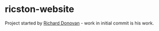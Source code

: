 ricston-website
===============

Project started by [Richard Donovan](https://www.linkedin.com/in/rdonovan2004) - work in initial commit is his work.
